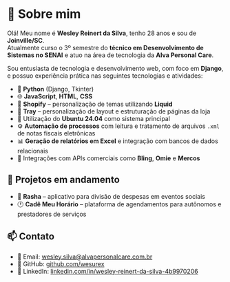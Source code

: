 # 👋 Sobre mim

Olá! Meu nome é **Wesley Reinert da Silva**, tenho 28 anos e sou de **Joinville/SC**.  
Atualmente curso o 3º semestre do **técnico em Desenvolvimento de Sistemas no SENAI** e atuo na área de tecnologia da **Alva Personal Care**.

Sou entusiasta de tecnologia e desenvolvimento web, com foco em **Django**, e possuo experiência prática nas seguintes tecnologias e atividades:

- 🐍 **Python** (Django, Tkinter)
- 🌐 **JavaScript**, **HTML**, **CSS**
- 🧩 **Shopify** – personalização de temas utilizando **Liquid**
- 🛒 **Tray** – personalização de layout e estruturação de páginas da loja
- 🐧 Utilização do **Ubuntu 24.04** como sistema principal
- ⚙️ **Automação de processos** com leitura e tratamento de arquivos `.xml` de notas fiscais eletrônicas
- 📊 **Geração de relatórios em Excel** e integração com bancos de dados relacionais
- 🔗 Integrações com APIs comerciais como **Bling**, **Omie** e **Mercos**

## 📌 Projetos em andamento

- 💸 **Rasha** – aplicativo para divisão de despesas em eventos sociais  
- 🕐 **Cadê Meu Horário** – plataforma de agendamentos para autônomos e prestadores de serviços

## 📫 Contato

- 📧 Email: [wesley.silva@alvapersonalcare.com.br](mailto:wesley.silva@alvapersonalcare.com.br)  
- 🐙 GitHub: [github.com/wesurex](https://github.com/wesurex)  
- 💼 LinkedIn: [linkedin.com/in/wesley-reinert-da-silva-4b9970206](https://www.linkedin.com/in/wesley-reinert-da-silva-4b9970206/)
